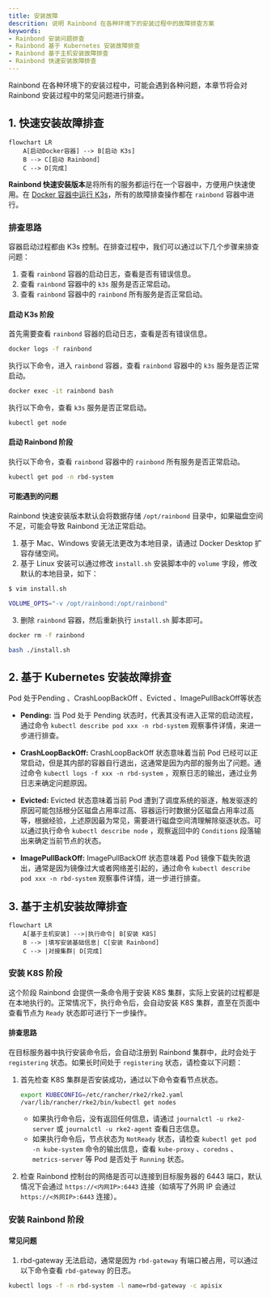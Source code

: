 ```yaml
---
title: 安装故障
descrition: 说明 Rainbond 在各种环境下的安装过程中的故障排查方案
keywords:
- Rainbond 安装问题排查
- Rainbond 基于 Kubernetes 安装故障排查
- Rainbond 基于主机安装故障排查
- Rainbond 快速安装故障排查
---
```


Rainbond 在各种环境下的安装过程中，可能会遇到各种问题，本章节将会对 Rainbond 安装过程中的常见问题进行排查。

## 1. 快速安装故障排查

```mermaid
flowchart LR
    A[启动Docker容器] --> B[启动 K3s]
    B --> C[启动 Rainbond]
    C --> D[完成]
```

**Rainbond 快速安装版本**是将所有的服务都运行在一个容器中，方便用户快速使用。在 [Docker 容器中运行 K3s](https://docs.k3s.io/advanced#running-k3s-in-docker)，所有的故障排查操作都在 `rainbond` 容器中进行。

### 排查思路

容器启动过程都由 K3s 控制。在排查过程中，我们可以通过以下几个步骤来排查问题：

1. 查看 `rainbond` 容器的启动日志，查看是否有错误信息。
2. 查看 `rainbond` 容器中的 `k3s` 服务是否正常启动。
3. 查看 `rainbond` 容器中的 `rainbond` 所有服务是否正常启动。

#### 启动 K3s 阶段

首先需要查看 `rainbond` 容器的启动日志，查看是否有错误信息。

```bash
docker logs -f rainbond
```

执行以下命令，进入 `rainbond` 容器，查看 `rainbond` 容器中的 `k3s` 服务是否正常启动。

```bash
docker exec -it rainbond bash
```

执行以下命令，查看 `k3s` 服务是否正常启动。

```bash
kubectl get node
```

#### 启动 Rainbond 阶段

执行以下命令，查看 `rainbond` 容器中的 `rainbond` 所有服务是否正常启动。

```bash
kubectl get pod -n rbd-system
```

#### 可能遇到的问题

Rainbond 快速安装版本默认会将数据存储 `/opt/rainbond` 目录中，如果磁盘空间不足，可能会导致 Rainbond 无法正常启动。

1. 基于 Mac、Windows 安装无法更改为本地目录，请通过 Docker Desktop 扩容存储空间。
2. 基于 Linux 安装可以通过修改 `install.sh` 安装脚本中的 `volume` 字段，修改默认的本地目录，如下：
```bash
$ vim install.sh

VOLUME_OPTS="-v /opt/rainbond:/opt/rainbond"
```

3. 删除 `rainbond` 容器，然后重新执行 `install.sh` 脚本即可。

```bash
docker rm -f rainbond

bash ./install.sh
```

## 2. 基于 Kubernetes 安装故障排查

Pod 处于Pending 、CrashLoopBackOff 、Evicted 、ImagePullBackOff等状态

* **Pending:** 当 Pod 处于 Pending 状态时，代表其没有进入正常的启动流程，通过命令 `kubectl describe pod xxx -n rbd-system` 观察事件详情，来进一步进行排查。

* **CrashLoopBackOff:** CrashLoopBackOff 状态意味着当前 Pod 已经可以正常启动，但是其内部的容器自行退出，这通常是因为内部的服务出了问题。通过命令 `kubectl logs -f xxx -n rbd-system` ，观察日志的输出，通过业务日志来确定问题原因。

* **Evicted:** Evicted 状态意味着当前 Pod 遭到了调度系统的驱逐，触发驱逐的原因可能包括根分区磁盘占用率过高、容器运行时数据分区磁盘占用率过高等，根据经验，上述原因最为常见，需要进行磁盘空间清理解除驱逐状态。可以通过执行命令 `kubectl describe node` ，观察返回中的 `Conditions` 段落输出来确定当前节点的状态。

* **ImagePullBackOff:** ImagePullBackOff 状态意味着 Pod 镜像下载失败退出，通常是因为镜像过大或者网络差引起的，通过命令 `kubectl describe pod xxx -n rbd-system` 观察事件详情，进一步进行排查。


## 3. 基于主机安装故障排查

```mermaid
flowchart LR
    A[基于主机安装] -->|执行命令| B[安装 K8S]
    B --> |填写安装基础信息| C[安装 Rainbond]
    C --> |对接集群| D[完成]
```

### 安装 K8S 阶段

这个阶段 Rainbond 会提供一条命令用于安装 K8S 集群，实际上安装的过程都是在本地执行的。正常情况下，执行命令后，会自动安装 K8S 集群，直至在页面中查看节点为 `Ready` 状态即可进行下一步操作。


#### 排查思路

在目标服务器中执行安装命令后，会自动注册到 Rainbond 集群中，此时会处于 `registering` 状态。如果长时间处于 `registering` 状态，请检查以下问题：

1. 首先检查 K8S 集群是否安装成功，通过以下命令查看节点状态。
    ```bash
    export KUBECONFIG=/etc/rancher/rke2/rke2.yaml
    /var/lib/rancher/rke2/bin/kubectl get nodes
    ```
    - 如果执行命令后，没有返回任何信息，请通过 `journalctl -u rke2-server` 或 `journalctl -u rke2-agent` 查看日志信息。
    - 如果执行命令后，节点状态为 `NotReady` 状态，请检查 `kubectl get pod -n kube-system` 命令的输出信息，查看 `kube-proxy` 、`coredns` 、`metrics-server` 等 Pod 是否处于 `Running` 状态。

2. 检查 Rainbond 控制台的网络是否可以连接到目标服务器的 6443 端口，默认情况下会通过 `https://<内网IP>:6443` 连接（如填写了外网 IP 会通过 `https://<外网IP>:6443` 连接）。

### 安装 Rainbond 阶段

#### 常见问题

1. rbd-gateway 无法启动，通常是因为 `rbd-gateway` 有端口被占用，可以通过以下命令查看 `rbd-gateway` 的日志。

```bash
kubectl logs -f -n rbd-system -l name=rbd-gateway -c apisix
```

